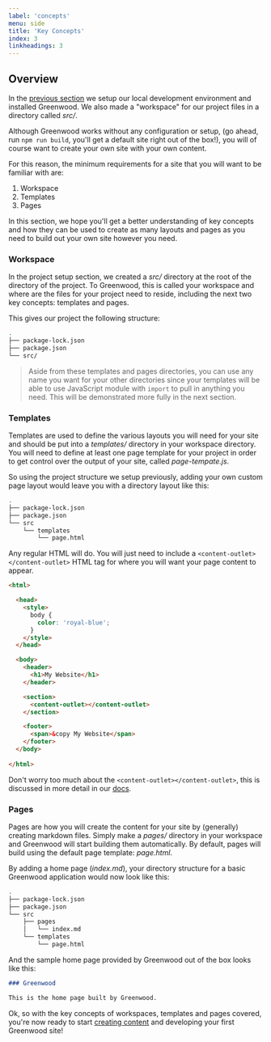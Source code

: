 ```yaml
---
label: 'concepts'
menu: side
title: 'Key Concepts'
index: 3
linkheadings: 3
---
```


## Overview
In the [previous section](/getting-started/project-setup) we setup our local development environment and installed Greenwood.  We also made a "workspace" for our project files in a directory called _src/_.

Although Greenwood works without any configuration or setup, (go ahead, run `npm run build`, you'll get a default site right out of the box!), you will of course want to create your own site with your own content.

For this reason, the minimum requirements for a site that you will want to be familiar with are:

1. Workspace
1. Templates
1. Pages

In this section, we hope you'll get a better understanding of key concepts and how they can be used to create as many layouts and pages as you need to build out your own site however you need.

### Workspace
In the project setup section, we created a _src/_ directory at the root of the directory of the project.  To Greenwood, this is called your workspace and where are the files for your project need to reside, including the next two key concepts: templates and pages.

This gives our project the following structure:
```bash
.
├── package-lock.json
├── package.json
└── src/
```

> Aside from these templates and pages directories, you can use any name you want for your other directories since your templates will be able to use JavaScript module with `import` to pull in anything you need.  This will be demonstrated more fully in the next section.


### Templates
Templates are used to define the various layouts you will need for your site and should be put into a _templates/_ directory in your workspace directory.  You will need to define at least one page template for your project in order to get control over the output of your site, called _page-tempate.js_.


So using the project structure we setup previously, adding your own custom page layout would leave you with a directory layout like this:
```bash
.
├── package-lock.json
├── package.json
└── src
    └── templates
        └── page.html
```

Any regular HTML will do.  You will just need to include a `<content-outlet></content-outlet>` HTML tag for where you will want your page content to appear.
```html
<html>

  <head>
    <style>
      body {
        color: 'royal-blue';
      }
    </style>
  </head>

  <body>
    <header>
      <h1>My Website</h1>
    </header>

    <section>
      <content-outlet></content-outlet>
    </section>

    <footer>
      <span>&copy My Website</span>
    </footer>
  </body>
  
</html>
```

Don't worry too much about the `<content-outlet></content-outlet>`, this is discussed in more detail in our [docs](/docs/layouts/).

### Pages
Pages are how you will create the content for your site by (generally) creating markdown files.  Simply make a _pages/_ directory in your workspace and Greenwood will start building them automatically.  By default, pages will build using the default page template: _page.html_.

By adding a home page (_index.md_), your directory structure for a basic Greenwood application would now look like this:
```bash
.
├── package-lock.json
├── package.json
└── src
    ├── pages
    │   └── index.md
    └── templates
        └── page.html
```

And the sample home page provided by Greenwood out of the box looks like this:
```md
### Greenwood

This is the home page built by Greenwood.
```


Ok, so with the key concepts of workspaces, templates and pages covered, you're now ready to start [creating content](/getting-started/creating-content/) and developing your first Greenwood site!
